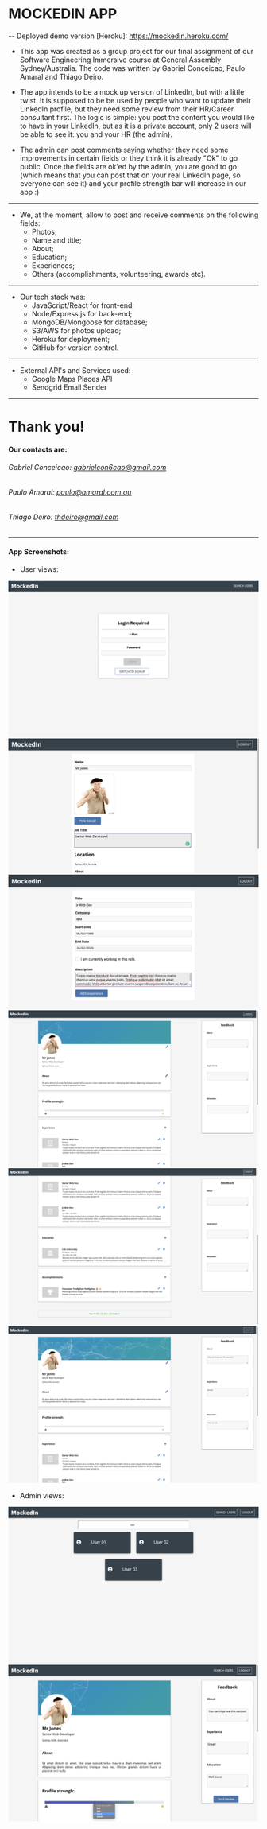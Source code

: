 # MOCKEDIN APP
-- Deployed demo version [Heroku]: https://mockedin.heroku.com/

- This app was created as a group project for our final assignment of our Software Engineering Immersive course at General Assembly Sydney/Australia.
The code was written by Gabriel Conceicao, Paulo Amaral and Thiago Deiro.

- The app intends to be a mock up version of LinkedIn, but with a little twist.
It is supposed to be be used by people who want to update their LinkedIn profile, but they need some review from their HR/Career consultant first.
The logic is simple: you post the content you would like to have in your LinkedIn, but as it is a private account, only 2 users will be able to see it: you and your HR (the admin).
- The admin can post comments saying whether they need some improvements in certain fields or they think it is already "Ok" to go public.
Once the fields are ok'ed by the admin, you are good to go (which means that you can post that on your real LinkedIn page, so everyone can see it) and your profile strength bar will increase in our app :)
---
- We, at the moment, allow to post and receive comments on the following fields:
    - Photos;
    - Name and title;
    - About;
    - Education;
    - Experiences;
    - Others (accomplishments, volunteering, awards etc).
---
- Our tech stack was: 
    - JavaScript/React for front-end;
    - Node/Express.js for back-end;
    - MongoDB/Mongoose for database;
    - S3/AWS for photos upload;
    - Heroku for deployment;
    - GitHub for version control.
---
- External API's and Services used:
    -  Google Maps Places API
    -  Sendgrid Email Sender
***

# Thank you!

#### Our contacts are:
###### Gabriel Conceicao: gabrielcon6cao@gmail.com
###### Paulo Amaral: paulo@amaral.com.au
###### Thiago Deiro: thdeiro@gmail.com
___

#### App Screenshots:

 - User views:
 
![User view 1](/public/screenshots/user1.png)
![User view 2](/public/screenshots/user2.png)
![User view 3](/public/screenshots/user3.png)
![User view 4](/public/screenshots/user4.png)
![User view 5](/public/screenshots/user5.png)
![User view 6](/public/screenshots/user6.png)


 - Admin views:

![Admin view 1](/public/screenshots/adm1.png)
![Admin view 2](/public/screenshots/adm2.png)
